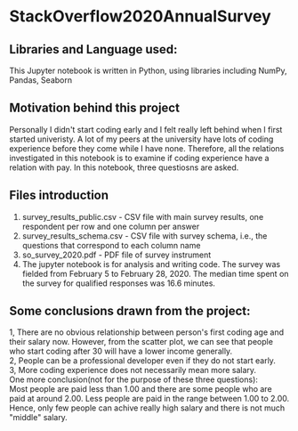 # StackOverflow2020AnnualSurvey

## Libraries and Language used:<br>
This Jupyter notebook is written in Python, using libraries including NumPy, Pandas, Seaborn<br>

## Motivation behind this project<br>
Personally I didn't start coding early and I felt really left behind when I first started univeristy. A lot of my peers at the university have lots of coding experience before they come while I have none. Therefore, all the relations investigated in this notebook is to examine if coding experience have a relation with pay. In this notebook, three questiosns are asked. <br>

## Files introduction<br>
1. survey_results_public.csv - CSV file with main survey results, one respondent per row and one column per answer<br>
2. survey_results_schema.csv - CSV file with survey schema, i.e., the questions that correspond to each column name<br>
3. so_survey_2020.pdf - PDF file of survey instrument<br>
4. The jupyter notebook is for analysis and writing code.
The survey was fielded from February 5 to February 28, 2020. The median time spent on the survey for qualified responses was 16.6 minutes.
  
  
## Some conclusions drawn from the project:<br>
1, There are no obvious relationship between person's first coding age and their salary now. However, from the scatter plot, we can see that people who start coding after 30 will have a lower income generally.<br>
2, People can be a professional developer even if they do not start early.<br>
3, More coding experience does not necessarily mean more salary.<br>
One more conclusion(not for the purpose of these three questions):<br>
Most people are paid less than 1.00 and there are some people who are paid at around 2.00. Less people are paid in the range between 1.00 to 2.00. Hence, only few people can achive really high salary and there is not much "middle" salary.

